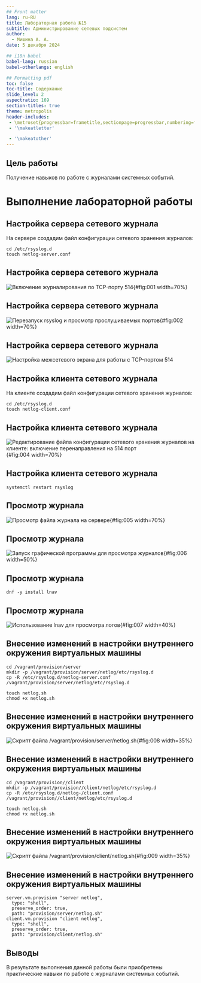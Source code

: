 ```yaml
---
## Front matter
lang: ru-RU
title: Лабораторная работа №15
subtitle: Администрирование сетевых подсистем
author:
  - Мишина А. А.
date: 5 декабря 2024

## i18n babel
babel-lang: russian
babel-otherlangs: english

## Formatting pdf
toc: false
toc-title: Содержание
slide_level: 2
aspectratio: 169
section-titles: true
theme: metropolis
header-includes:
 - \metroset{progressbar=frametitle,sectionpage=progressbar,numbering=fraction}
 - '\makeatletter'

 - '\makeatother'
---
```


## Цель работы

Получение навыков по работе с журналами системных событий.

# Выполнение лабораторной работы

## Настройка сервера сетевого журнала

На сервере создадим файл конфигурации сетевого хранения журналов:

```
cd /etc/rsyslog.d
touch netlog-server.conf
```

## Настройка сервера сетевого журнала

![Включение журналирования по TCP-порту 514](image/1.png){#fig:001 width=70%}

## Настройка сервера сетевого журнала

![Перезапуск `rsyslog` и просмотр прослушиваемых портов](image/2.png){#fig:002 width=70%}

## Настройка сервера сетевого журнала

![Настройка межсетевого экрана для работы с TCP-портом 514](image/3.png)

## Настройка клиента сетевого журнала

На клиенте создадим файл конфигурации сетевого хранения журналов:

```
cd /etc/rsyslog.d
touch netlog-client.conf
```

## Настройка клиента сетевого журнала

![Редактирование файла конфигурации сетевого хранения журналов на клиенте: включение перенаправления на 514 порт](image/4.png){#fig:004 width=70%}

## Настройка клиента сетевого журнала

```
systemctl restart rsyslog
```

## Просмотр журнала

![Просмотр файла журнала на сервере](image/5.png){#fig:005 width=70%}

## Просмотр журнала

![Запуск графической программы для просмотра журналов](image/6.png){#fig:006 width=50%}

## Просмотр журнала

```
dnf -y install lnav
```

## Просмотр журнала

![Использование `lnav` для просмотра логов](image/7.png){#fig:007 width=40%}

## Внесение изменений в настройки внутреннего окружения виртуальных машины

```
cd /vagrant/provision/server
mkdir -p /vagrant/provision/server/netlog/etc/rsyslog.d
cp -R /etc/rsyslog.d/netlog-server.conf /vagrant/provision/server/netlog/etc/rsyslog.d

touch netlog.sh
chmod +x netlog.sh
```

## Внесение изменений в настройки внутреннего окружения виртуальных машины

![Скрипт файла /vagrant/provision/server/netlog.sh](image/8.png){#fig:008 width=35%}

## Внесение изменений в настройки внутреннего окружения виртуальных машины

```
cd /vagrant/provision//client
mkdir -p /vagrant/provision//client/netlog/etc/rsyslog.d
cp -R /etc/rsyslog.d/netlog-/client.conf /vagrant/provision//client/netlog/etc/rsyslog.d

touch netlog.sh
chmod +x netlog.sh
```

## Внесение изменений в настройки внутреннего окружения виртуальных машины

![Скрипт файла /vagrant/provision/client/netlog.sh](image/9.png){#fig:009 width=35%}

## Внесение изменений в настройки внутреннего окружения виртуальных машины

```
server.vm.provision "server netlog",
  type: "shell",
  preserve_order: true,
  path: "provision/server/netlog.sh"
client.vm.provision "client netlog",
  type: "shell",
  preserve_order: true,
  path: "provision/client/netlog.sh"

```

## Выводы

В результате выполнения данной работы были приобретены практические навыки по работе с журналами системных событий.